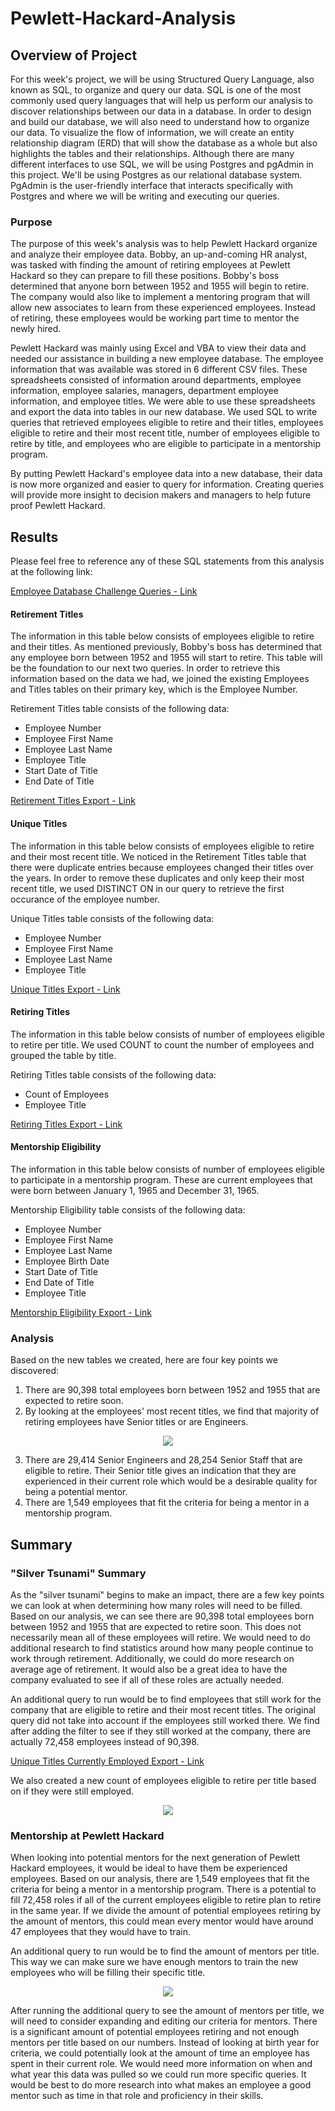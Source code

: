 # Pewlett-Hackard-Analysis

## Overview of Project
For this week's project, we will be using Structured Query Language, also known as SQL, to organize and query our data. SQL is one of the most commonly used query languages that will help us perform our analysis to discover relationships between our data in a database. In order to design and build our database, we will also need to understand how to organize our data. To visualize the flow of information, we will create an entity relationship diagram (ERD) that will show the database as a whole but also highlights the tables and their relationships. Although there are many different interfaces to use SQL, we will be using Postgres and pgAdmin in this project. We'll be using Postgres as our relational database system. PgAdmin is the user-friendly interface that interacts specifically with Postgres and where we will be writing and executing our queries.

### Purpose
The purpose of this week's analysis was to help Pewlett Hackard organize and analyze their employee data. Bobby, an up-and-coming HR analyst, was tasked with finding the amount of retiring employees at Pewlett Hackard so they can prepare to fill these positions. Bobby's boss determined that anyone born between 1952 and 1955 will begin to retire. The company would also like to implement a mentoring program that will allow new associates to learn from these experienced employees. Instead of retiring, these employees would be working part time to mentor the newly hired. 

Pewlett Hackard was mainly using Excel and VBA to view their data and needed our assistance in building a new employee database. The employee information that was available was stored in 6 different CSV files. These spreadsheets consisted of information around departments, employee information, employee salaries, managers, department employee information, and employee titles. We were able to use these spreadsheets and export the data into tables in our new database. We used SQL to write queries that retrieved employees eligible to retire and their titles, employees eligible to retire and their most recent title, number of employees eligible to retire by title, and employees who are eligible to participate in a mentorship program.

By putting Pewlett Hackard's employee data into a new database, their data is now more organized and easier to query for information. Creating queries will provide more insight to decision makers and managers to help future proof Pewlett Hackard.

## Results

Please feel free to reference any of these SQL statements from this analysis at the following link:

[Employee Database Challenge Queries - Link](https://github.com/mrvillafria/Pewlett-Hackard-Analysis/blob/main/Queries/Employee_Database_challenge.sql)

#### Retirement Titles
The information in this table below consists of employees eligible to retire and their titles. As mentioned previously, Bobby's boss has determined that any employee born between 1952 and 1955 will start to retire. This table will be the foundation to our next two queries. In order to retrieve this information based on the data we had, we joined the existing Employees and Titles tables on their primary key, which is the Employee Number. 

Retirement Titles table consists of the following data:
- Employee Number
- Employee First Name
- Employee Last Name
- Employee Title
- Start Date of Title
- End Date of Title

[Retirement Titles Export - Link](https://github.com/mrvillafria/Pewlett-Hackard-Analysis/blob/main/Data/retirement_titles.csv)

#### Unique Titles
The information in this table below consists of employees eligible to retire and their most recent title. We noticed in the Retirement Titles table that there were duplicate entries because employees changed their titles over the years. In order to remove these duplicates and only keep their most recent title, we used DISTINCT ON in our query to retrieve the first occurance of the employee number.

Unique Titles table consists of the following data:
- Employee Number
- Employee First Name
- Employee Last Name
- Employee Title

[Unique Titles Export - Link](https://github.com/mrvillafria/Pewlett-Hackard-Analysis/blob/main/Data/unique_titles.csv)

#### Retiring Titles
The information in this table below consists of number of employees eligible to retire per title. We used COUNT to count the number of employees and grouped the table by title.

Retiring Titles table consists of the following data:
- Count of Employees
- Employee Title

[Retiring Titles Export - Link](https://github.com/mrvillafria/Pewlett-Hackard-Analysis/blob/main/Data/retiring_titles.csv)

#### Mentorship Eligibility
The information in this table below consists of number of employees eligible to participate in a mentorship program. These are current employees that were born between January 1, 1965 and December 31, 1965.

Mentorship Eligibility table consists of the following data:
- Employee Number
- Employee First Name
- Employee Last Name
- Employee Birth Date
- Start Date of Title
- End Date of Title
- Employee Title

[Mentorship Eligibility Export - Link](https://github.com/mrvillafria/Pewlett-Hackard-Analysis/blob/main/Data/mentorship_eligibilty.csv)

### Analysis
Based on the new tables we created, here are four key points we discovered:
1. There are 90,398 total employees born between 1952 and 1955 that are expected to retire soon.
2. By looking at the employees' most recent titles, we find that majority of retiring employees have Senior titles or are Engineers.

<p align="center">
  <img src="https://github.com/mrvillafria/Pewlett-Hackard-Analysis/blob/main/Resources/Retiring_Titles.PNG" />
</p>

3. There are 29,414 Senior Engineers and 28,254 Senior Staff that are eligible to retire. Their Senior title gives an indication that they are experienced in their current role which would be a desirable quality for being a potential mentor.
4. There are 1,549 employees that fit the criteria for being a mentor in a mentorship program.

## Summary

### "Silver Tsunami" Summary
As the "silver tsunami" begins to make an impact, there are a few key points we can look at when determining how many roles will need to be filled. Based on our analysis, we can see there are 90,398 total employees born between 1952 and 1955 that are expected to retire soon. This does not necessarily mean all of these employees will retire. We would need to do additional research to find statistics around how many people continue to work through retirement. Additionally, we could do more research on average age of retirement. It would also be a great idea to have the company evaluated to see if all of these roles are actually needed. 

An additional query to run would be to find employees that still work for the company that are eligible to retire and their most recent titles. The original query did not take into account if the employees still worked there. We find after adding the filter to see if they still worked at the company, there are actually 72,458 employees instead of 90,398. 

[Unique Titles Currently Employed Export - Link](https://github.com/mrvillafria/Pewlett-Hackard-Analysis/blob/main/Data/unique_titles_currently_employed.csv)

We also created a new count of employees eligible to retire per title based on if they were still employed.

<p align="center">
  <img src="https://github.com/mrvillafria/Pewlett-Hackard-Analysis/blob/main/Resources/Retiring_Titles_Currently_Employed.PNG" />
</p>


### Mentorship at Pewlett Hackard
When looking into potential mentors for the next generation of Pewlett Hackard employees, it would be ideal to have them be experienced employees. Based on our analysis, there are 1,549 employees that fit the criteria for being a mentor in a mentorship program. There is a potential to fill 72,458 roles if all of the current employees eligible to retire plan to retire in the same year. If we divide the amount of potential employees retiring by the amount of mentors, this could mean every mentor would have around 47 employees that they would have to train. 

An additional query to run would be to find the amount of mentors per title. This way we can make sure we have enough mentors to train the new employees who will be filling their specific title. 

<p align="center">
  <img src="https://github.com/mrvillafria/Pewlett-Hackard-Analysis/blob/main/Resources/Mentorship_Titles.PNG" />
</p>

After running the additional query to see the amount of mentors per title, we will need to consider expanding and editing our criteria for mentors. There is a significant amount of potential employees retiring and not enough mentors per title based on our numbers. Instead of looking at birth year for criteria, we could potentially look at the amount of time an employee has spent in their current role. We would need more information on when and what year this data was pulled so we could run more specific queries. It would be best to do more research into what makes an employee a good mentor such as time in that role and proficiency in their skills.